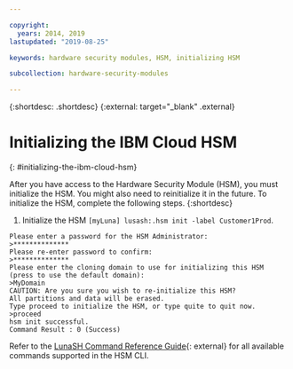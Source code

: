 ```yaml
---

copyright:
  years: 2014, 2019
lastupdated: "2019-08-25"

keywords: hardware security modules, HSM, initializing HSM

subcollection: hardware-security-modules

---
```


{:shortdesc: .shortdesc}
{:external: target="_blank" .external}

# Initializing the IBM Cloud HSM
{: #initializing-the-ibm-cloud-hsm}

After you have access to the Hardware Security Module (HSM), you must initialize the HSM. You might also need to reinitialize it in the future. To initialize the HSM, complete the following steps.
{:shortdesc}

1. Initialize the HSM `[myLuna] lusash:.hsm init -label Customer1Prod`.
```
Please enter a password for the HSM Administrator:
>**************
Please re-enter password to confirm:
>**************
Please enter the cloning domain to use for initializing this HSM (press to use the default domain):
>MyDomain
CAUTION: Are you sure you wish to re-initialize this HSM?
All partitions and data will be erased.
Type proceed to initialize the HSM, or type quite to quit now.
>proceed
hsm init successful.
Command Result : 0 (Success)
```

Refer to the [LunaSH Command Reference Guide](https://cloud.ibm.com/media/docs/downloads/hsm/LunaSH_Command_Reference_Guide_72.pdf){: external} for all available commands supported in the HSM CLI.
